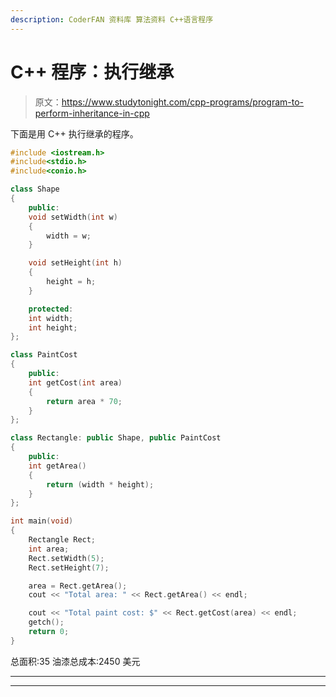 ```yaml
---
description: CoderFAN 资料库 算法资料 C++语言程序
---
```


# C++ 程序：执行继承

> 原文：<https://www.studytonight.com/cpp-programs/program-to-perform-inheritance-in-cpp>

下面是用 C++ 执行继承的程序。

```cpp
#include <iostream.h>
#include<stdio.h>
#include<conio.h>

class Shape 
{
    public:
    void setWidth(int w) 
    {
	    width = w;
    }

    void setHeight(int h) 
    {
	    height = h;
    }

    protected:
    int width;
    int height;
};

class PaintCost  
{
    public:
    int getCost(int area) 
    {
	    return area * 70;
    }
};

class Rectangle: public Shape, public PaintCost 
{
    public:
    int getArea() 
    {
	    return (width * height);
    }
};

int main(void) 
{
    Rectangle Rect;
    int area;
    Rect.setWidth(5);
    Rect.setHeight(7);

    area = Rect.getArea();
    cout << "Total area: " << Rect.getArea() << endl;

    cout << "Total paint cost: $" << Rect.getCost(area) << endl;
    getch();
    return 0;
}
```

总面积:35
油漆总成本:2450 美元

* * *

* * *
